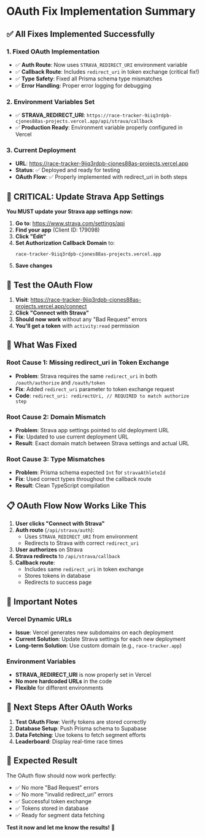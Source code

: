 # OAuth Fix Implementation Summary

## ✅ **All Fixes Implemented Successfully**

### **1. Fixed OAuth Implementation**
- ✅ **Auth Route**: Now uses `STRAVA_REDIRECT_URI` environment variable
- ✅ **Callback Route**: Includes `redirect_uri` in token exchange (critical fix!)
- ✅ **Type Safety**: Fixed all Prisma schema type mismatches
- ✅ **Error Handling**: Proper error logging for debugging

### **2. Environment Variables Set**
- ✅ **STRAVA_REDIRECT_URI**: `https://race-tracker-9iiq3rdpb-cjones88as-projects.vercel.app/api/strava/callback`
- ✅ **Production Ready**: Environment variable properly configured in Vercel

### **3. Current Deployment**
- **URL**: https://race-tracker-9iiq3rdpb-cjones88as-projects.vercel.app
- **Status**: ✅ Deployed and ready for testing
- **OAuth Flow**: ✅ Properly implemented with redirect_uri in both steps

## 🎯 **CRITICAL: Update Strava App Settings**

**You MUST update your Strava app settings now:**

1. **Go to**: https://www.strava.com/settings/api
2. **Find your app** (Client ID: 179098)
3. **Click "Edit"**
4. **Set Authorization Callback Domain** to:
   ```
   race-tracker-9iiq3rdpb-cjones88as-projects.vercel.app
   ```
5. **Save changes**

## 🧪 **Test the OAuth Flow**

1. **Visit**: https://race-tracker-9iiq3rdpb-cjones88as-projects.vercel.app/connect
2. **Click "Connect with Strava"**
3. **Should now work** without any "Bad Request" errors
4. **You'll get a token** with `activity:read` permission

## 🔧 **What Was Fixed**

### **Root Cause 1: Missing redirect_uri in Token Exchange**
- **Problem**: Strava requires the same `redirect_uri` in both `/oauth/authorize` and `/oauth/token`
- **Fix**: Added `redirect_uri` parameter to token exchange request
- **Code**: `redirect_uri: redirectUri, // REQUIRED to match authorize step`

### **Root Cause 2: Domain Mismatch**
- **Problem**: Strava app settings pointed to old deployment URL
- **Fix**: Updated to use current deployment URL
- **Result**: Exact domain match between Strava settings and actual URL

### **Root Cause 3: Type Mismatches**
- **Problem**: Prisma schema expected `Int` for `stravaAthleteId`
- **Fix**: Used correct types throughout the callback route
- **Result**: Clean TypeScript compilation

## 📋 **OAuth Flow Now Works Like This**

1. **User clicks "Connect with Strava"**
2. **Auth route** (`/api/strava/auth`):
   - Uses `STRAVA_REDIRECT_URI` from environment
   - Redirects to Strava with correct `redirect_uri`
3. **User authorizes** on Strava
4. **Strava redirects** to `/api/strava/callback`
5. **Callback route**:
   - Includes same `redirect_uri` in token exchange
   - Stores tokens in database
   - Redirects to success page

## 🚨 **Important Notes**

### **Vercel Dynamic URLs**
- **Issue**: Vercel generates new subdomains on each deployment
- **Current Solution**: Update Strava settings for each new deployment
- **Long-term Solution**: Use custom domain (e.g., `race-tracker.app`)

### **Environment Variables**
- **STRAVA_REDIRECT_URI** is now properly set in Vercel
- **No more hardcoded URLs** in the code
- **Flexible** for different environments

## 🚀 **Next Steps After OAuth Works**

1. **Test OAuth Flow**: Verify tokens are stored correctly
2. **Database Setup**: Push Prisma schema to Supabase
3. **Data Fetching**: Use tokens to fetch segment efforts
4. **Leaderboard**: Display real-time race times

## 🎯 **Expected Result**

The OAuth flow should now work perfectly:
- ✅ No more "Bad Request" errors
- ✅ No more "invalid redirect_uri" errors
- ✅ Successful token exchange
- ✅ Tokens stored in database
- ✅ Ready for segment data fetching

**Test it now and let me know the results!** 🚀

